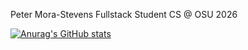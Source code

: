 Peter Mora-Stevens
Fullstack Student
CS @ OSU 2026

[![Anurag's GitHub stats](https://github-readme-stats.vercel.app/api?username=PeterMoraStevens)](https://github.com/anuraghazra/github-readme-stats)
<!---
PeterMoraStevens/PeterMoraStevens is a ✨ special ✨ repository because its `README.md` (this file) appears on your GitHub profile.
You can click the Preview link to take a look at your changes.
--->
